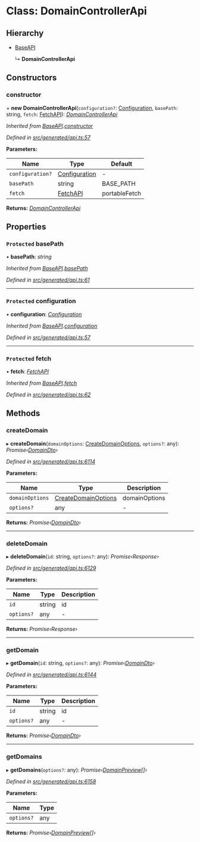 # Class: DomainControllerApi

## Hierarchy

* [BaseAPI](baseapi.md)

  ↳ **DomainControllerApi**

## Constructors

###  constructor

\+ **new DomainControllerApi**(`configuration?`: [Configuration](configuration.md), `basePath`: string, `fetch`: [FetchAPI](../interfaces/fetchapi.md)): *[DomainControllerApi](domaincontrollerapi.md)*

*Inherited from [BaseAPI](baseapi.md).[constructor](baseapi.md#constructor)*

*Defined in [src/generated/api.ts:57](https://github.com/mailslurp/mailslurp-client-ts-js/blob/9736ebe/src/generated/api.ts#L57)*

**Parameters:**

Name | Type | Default |
------ | ------ | ------ |
`configuration?` | [Configuration](configuration.md) | - |
`basePath` | string |  BASE_PATH |
`fetch` | [FetchAPI](../interfaces/fetchapi.md) |  portableFetch |

**Returns:** *[DomainControllerApi](domaincontrollerapi.md)*

## Properties

### `Protected` basePath

• **basePath**: *string*

*Inherited from [BaseAPI](baseapi.md).[basePath](baseapi.md#protected-basepath)*

*Defined in [src/generated/api.ts:61](https://github.com/mailslurp/mailslurp-client-ts-js/blob/9736ebe/src/generated/api.ts#L61)*

___

### `Protected` configuration

• **configuration**: *[Configuration](configuration.md)*

*Inherited from [BaseAPI](baseapi.md).[configuration](baseapi.md#protected-configuration)*

*Defined in [src/generated/api.ts:57](https://github.com/mailslurp/mailslurp-client-ts-js/blob/9736ebe/src/generated/api.ts#L57)*

___

### `Protected` fetch

• **fetch**: *[FetchAPI](../interfaces/fetchapi.md)*

*Inherited from [BaseAPI](baseapi.md).[fetch](baseapi.md#protected-fetch)*

*Defined in [src/generated/api.ts:62](https://github.com/mailslurp/mailslurp-client-ts-js/blob/9736ebe/src/generated/api.ts#L62)*

## Methods

###  createDomain

▸ **createDomain**(`domainOptions`: [CreateDomainOptions](../interfaces/createdomainoptions.md), `options?`: any): *Promise‹[DomainDto](../interfaces/domaindto.md)›*

*Defined in [src/generated/api.ts:6114](https://github.com/mailslurp/mailslurp-client-ts-js/blob/9736ebe/src/generated/api.ts#L6114)*

**Parameters:**

Name | Type | Description |
------ | ------ | ------ |
`domainOptions` | [CreateDomainOptions](../interfaces/createdomainoptions.md) | domainOptions |
`options?` | any | - |

**Returns:** *Promise‹[DomainDto](../interfaces/domaindto.md)›*

___

###  deleteDomain

▸ **deleteDomain**(`id`: string, `options?`: any): *Promise‹Response›*

*Defined in [src/generated/api.ts:6129](https://github.com/mailslurp/mailslurp-client-ts-js/blob/9736ebe/src/generated/api.ts#L6129)*

**Parameters:**

Name | Type | Description |
------ | ------ | ------ |
`id` | string | id |
`options?` | any | - |

**Returns:** *Promise‹Response›*

___

###  getDomain

▸ **getDomain**(`id`: string, `options?`: any): *Promise‹[DomainDto](../interfaces/domaindto.md)›*

*Defined in [src/generated/api.ts:6144](https://github.com/mailslurp/mailslurp-client-ts-js/blob/9736ebe/src/generated/api.ts#L6144)*

**Parameters:**

Name | Type | Description |
------ | ------ | ------ |
`id` | string | id |
`options?` | any | - |

**Returns:** *Promise‹[DomainDto](../interfaces/domaindto.md)›*

___

###  getDomains

▸ **getDomains**(`options?`: any): *Promise‹[DomainPreview](../interfaces/domainpreview.md)[]›*

*Defined in [src/generated/api.ts:6158](https://github.com/mailslurp/mailslurp-client-ts-js/blob/9736ebe/src/generated/api.ts#L6158)*

**Parameters:**

Name | Type |
------ | ------ |
`options?` | any |

**Returns:** *Promise‹[DomainPreview](../interfaces/domainpreview.md)[]›*
